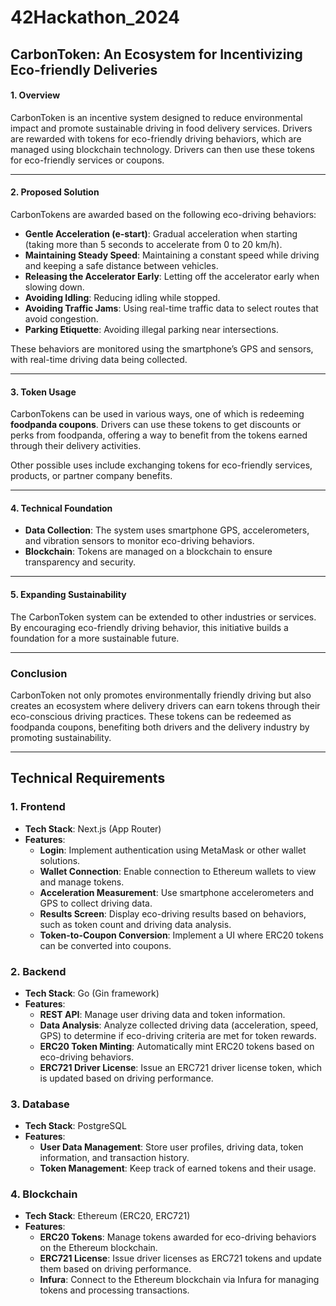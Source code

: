 # 42Hackathon_2024

## **CarbonToken: An Ecosystem for Incentivizing Eco-friendly Deliveries**

#### 1. **Overview**
CarbonToken is an incentive system designed to reduce environmental impact and promote sustainable driving in food delivery services. Drivers are rewarded with tokens for eco-friendly driving behaviors, which are managed using blockchain technology. Drivers can then use these tokens for eco-friendly services or coupons.

---

#### 2. **Proposed Solution**
CarbonTokens are awarded based on the following eco-driving behaviors:
- **Gentle Acceleration (e-start)**: Gradual acceleration when starting (taking more than 5 seconds to accelerate from 0 to 20 km/h).
- **Maintaining Steady Speed**: Maintaining a constant speed while driving and keeping a safe distance between vehicles.
- **Releasing the Accelerator Early**: Letting off the accelerator early when slowing down.
- **Avoiding Idling**: Reducing idling while stopped.
- **Avoiding Traffic Jams**: Using real-time traffic data to select routes that avoid congestion.
- **Parking Etiquette**: Avoiding illegal parking near intersections.

These behaviors are monitored using the smartphone’s GPS and sensors, with real-time driving data being collected.

---

#### 3. **Token Usage**
CarbonTokens can be used in various ways, one of which is redeeming **foodpanda coupons**. Drivers can use these tokens to get discounts or perks from foodpanda, offering a way to benefit from the tokens earned through their delivery activities.

Other possible uses include exchanging tokens for eco-friendly services, products, or partner company benefits.

---

#### 4. **Technical Foundation**
- **Data Collection**: The system uses smartphone GPS, accelerometers, and vibration sensors to monitor eco-driving behaviors.
- **Blockchain**: Tokens are managed on a blockchain to ensure transparency and security.

---

#### 5. **Expanding Sustainability**
The CarbonToken system can be extended to other industries or services. By encouraging eco-friendly driving behavior, this initiative builds a foundation for a more sustainable future.

---

### Conclusion
CarbonToken not only promotes environmentally friendly driving but also creates an ecosystem where delivery drivers can earn tokens through their eco-conscious driving practices. These tokens can be redeemed as foodpanda coupons, benefiting both drivers and the delivery industry by promoting sustainability.

---

## Technical Requirements

### 1. **Frontend**
- **Tech Stack**: Next.js (App Router)
- **Features**:
  - **Login**: Implement authentication using MetaMask or other wallet solutions.
  - **Wallet Connection**: Enable connection to Ethereum wallets to view and manage tokens.
  - **Acceleration Measurement**: Use smartphone accelerometers and GPS to collect driving data.
  - **Results Screen**: Display eco-driving results based on behaviors, such as token count and driving data analysis.
  - **Token-to-Coupon Conversion**: Implement a UI where ERC20 tokens can be converted into coupons.

### 2. **Backend**
- **Tech Stack**: Go (Gin framework)
- **Features**:
  - **REST API**: Manage user driving data and token information.
  - **Data Analysis**: Analyze collected driving data (acceleration, speed, GPS) to determine if eco-driving criteria are met for token rewards.
  - **ERC20 Token Minting**: Automatically mint ERC20 tokens based on eco-driving behaviors.
  - **ERC721 Driver License**: Issue an ERC721 driver license token, which is updated based on driving performance.

### 3. **Database**
- **Tech Stack**: PostgreSQL
- **Features**:
  - **User Data Management**: Store user profiles, driving data, token information, and transaction history.
  - **Token Management**: Keep track of earned tokens and their usage.

### 4. **Blockchain**
- **Tech Stack**: Ethereum (ERC20, ERC721)
- **Features**:
  - **ERC20 Tokens**: Manage tokens awarded for eco-driving behaviors on the Ethereum blockchain.
  - **ERC721 License**: Issue driver licenses as ERC721 tokens and update them based on driving performance.
  - **Infura**: Connect to the Ethereum blockchain via Infura for managing tokens and processing transactions.
  